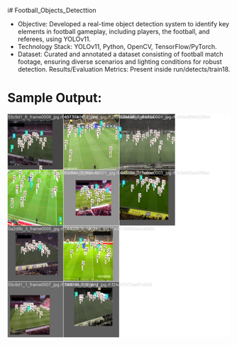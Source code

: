 i# Football_Objects_Detecttion
- Objective: Developed a real-time object detection system to identify key elements in football gameplay, including players, the football, and referees, using YOLOv11.
- Technology Stack: YOLOv11, Python, OpenCV, TensorFlow/PyTorch.
- Dataset: Curated and annotated a dataset consisting of football match footage, ensuring diverse scenarios and lighting conditions for robust detection.
Results/Evaluation Metrics: Present inside run/detects/train18.

# Sample Output:
![](runs/detect/train18/train_batch14850.jpg)
